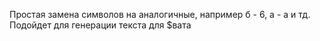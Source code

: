 Простая замена символов на аналогичные, например б - 6, а - a и тд.
Подойдет для генерации текста для $вата
